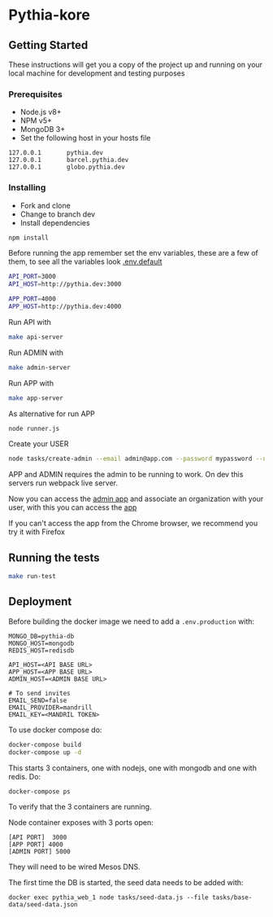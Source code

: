 # Pythia-kore

## Getting Started

These instructions will get you a copy of the project up and running on your local machine for development and testing purposes

### Prerequisites

* Node.js v8+
* NPM v5+
* MongoDB 3+
* Set the following host in your hosts file

```hosts
127.0.0.1       pythia.dev
127.0.0.1       barcel.pythia.dev
127.0.0.1       globo.pythia.dev
```

### Installing

* Fork and clone
* Change to branch dev
* Install dependencies

```bash
npm install
```

Before running the app remember set the env variables, these are a few of them, to see  all the variables look [.env.default](.env.default)

```bash
API_PORT=3000
API_HOST=http://pythia.dev:3000

APP_PORT=4000
APP_HOST=http://pythia.dev:4000
```

Run API with

```bash
make api-server
```

Run ADMIN with

```bash
make admin-server
```

Run APP with

```bash
make app-server
```

As alternative for run APP

```bash
node runner.js
```

Create your USER

```bash
node tasks/create-admin --email admin@app.com --password mypassword --name admin
```

APP and ADMIN requires the admin to be running to work. On dev this servers run webpack live server.

Now you can access the [admin app](http://barcel.pythia.dev:5000/) and associate an organization with your user, with this you can access the [app](http://barcel.pythia.dev:4000/)

If you can't access the app from the Chrome browser, we recommend you try it with Firefox

## Running the tests

```bash
make run-test
```

## Deployment

Before building the docker image we need to add a `.env.production` with:
```
MONGO_DB=pythia-db
MONGO_HOST=mongodb
REDIS_HOST=redisdb

API_HOST=<API BASE URL>
APP_HOST=<APP BASE URL>
ADMIN_HOST=<ADMIN BASE URL>

# To send invites
EMAIL_SEND=false
EMAIL_PROVIDER=mandrill
EMAIL_KEY=<MANDRIL TOKEN>
```

To use docker compose do:
```bash
docker-compose build
docker-compose up -d
```

This starts 3 containers, one with nodejs, one with mongodb and one with redis. Do:
```bash
docker-compose ps
```
To verify that the 3 containers are running.

Node container exposes with 3 ports open:
```
[API PORT]  3000
[APP PORT] 4000 
[ADMIN PORT] 5000 
```
They will need to be wired Mesos DNS. 

The first time the DB is started, the seed data needs to be added with:

```
docker exec pythia_web_1 node tasks/seed-data.js --file tasks/base-data/seed-data.json
```

